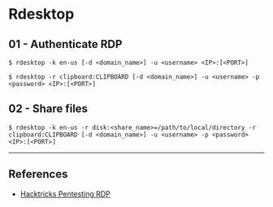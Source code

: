 # Rdesktop

## 01 - Authenticate RDP

```
$ rdesktop -k en-us [-d <domain_name>] -u <username> <IP>:[<PORT>]

$ rdesktop -r clipboard:CLIPBOARD [-d <domain_name>] -u <username> -p <password> <IP>:[<PORT>]
```

## 02 - Share files

```
$ rdesktop -k en-us -r disk:<share_name>=/path/to/local/directory -r clipboard:CLIPBOARD [-d <domain_name>] -u <username> -p <password> <IP>:[<PORT>]
```

---
## References

- [Hacktricks Pentesting RDP](https://book.hacktricks.xyz/pentesting/pentesting-rdp)